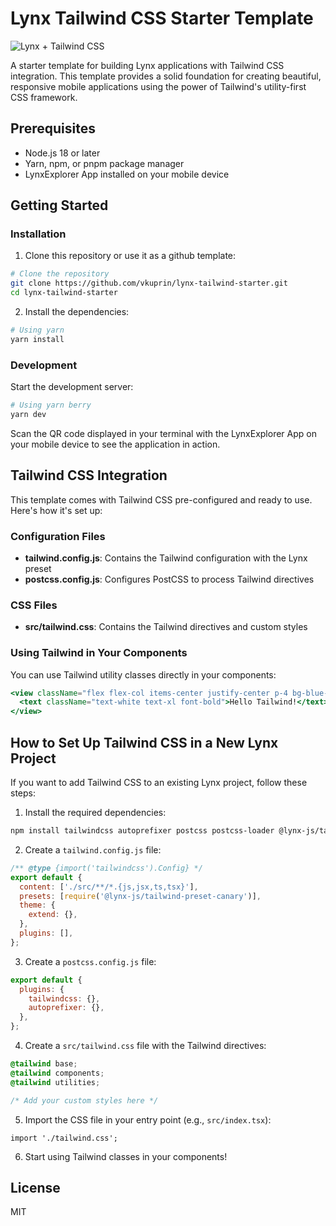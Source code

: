 # Lynx Tailwind CSS Starter Template

![Lynx + Tailwind CSS](https://img.shields.io/badge/Lynx-Tailwind_CSS-38B2AC?style=for-the-badge&logo=tailwind-css&logoColor=white)

A starter template for building Lynx applications with Tailwind CSS integration. This template provides a solid foundation for creating beautiful, responsive mobile applications using the power of Tailwind's utility-first CSS framework.

## Prerequisites

- Node.js 18 or later
- Yarn, npm, or pnpm package manager
- LynxExplorer App installed on your mobile device

## Getting Started

### Installation

1. Clone this repository or use it as a github template:

```bash
# Clone the repository
git clone https://github.com/vkuprin/lynx-tailwind-starter.git
cd lynx-tailwind-starter
```

2. Install the dependencies:

```bash
# Using yarn
yarn install
```

### Development

Start the development server:

```bash
# Using yarn berry
yarn dev
```

Scan the QR code displayed in your terminal with the LynxExplorer App on your mobile device to see the application in action.

## Tailwind CSS Integration

This template comes with Tailwind CSS pre-configured and ready to use. Here's how it's set up:

### Configuration Files

- **tailwind.config.js**: Contains the Tailwind configuration with the Lynx preset
- **postcss.config.js**: Configures PostCSS to process Tailwind directives

### CSS Files

- **src/tailwind.css**: Contains the Tailwind directives and custom styles

### Using Tailwind in Your Components

You can use Tailwind utility classes directly in your components:

```jsx
<view className="flex flex-col items-center justify-center p-4 bg-blue-500 rounded-lg">
  <text className="text-white text-xl font-bold">Hello Tailwind!</text>
</view>
```

## How to Set Up Tailwind CSS in a New Lynx Project

If you want to add Tailwind CSS to an existing Lynx project, follow these steps:

1. Install the required dependencies:

```bash
npm install tailwindcss autoprefixer postcss postcss-loader @lynx-js/tailwind-preset-canary
```

2. Create a `tailwind.config.js` file:

```js
/** @type {import('tailwindcss').Config} */
export default {
  content: ['./src/**/*.{js,jsx,ts,tsx}'],
  presets: [require('@lynx-js/tailwind-preset-canary')],
  theme: {
    extend: {},
  },
  plugins: [],
};
```

3. Create a `postcss.config.js` file:

```js
export default {
  plugins: {
    tailwindcss: {},
    autoprefixer: {},
  },
};
```

4. Create a `src/tailwind.css` file with the Tailwind directives:

```css
@tailwind base;
@tailwind components;
@tailwind utilities;

/* Add your custom styles here */
```

5. Import the CSS file in your entry point (e.g., `src/index.tsx`):

```tsx
import './tailwind.css';
```

6. Start using Tailwind classes in your components!

## License

MIT

